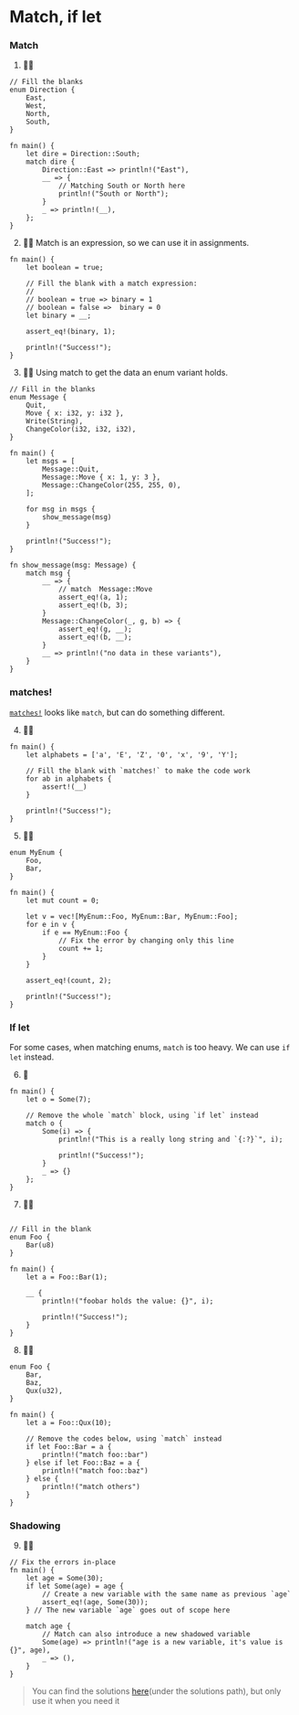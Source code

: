 # Match, if let

### Match

1. 🌟🌟

```rust,editable
// Fill the blanks
enum Direction {
    East,
    West,
    North,
    South,
}

fn main() {
    let dire = Direction::South;
    match dire {
        Direction::East => println!("East"),
        __ => {
            // Matching South or North here
            println!("South or North");
        }
        _ => println!(__),
    };
}
```

2. 🌟🌟 Match is an expression, so we can use it in assignments.

```rust,editable
fn main() {
    let boolean = true;

    // Fill the blank with a match expression:
    //
    // boolean = true => binary = 1
    // boolean = false =>  binary = 0
    let binary = __;

    assert_eq!(binary, 1);

    println!("Success!");
}
```

3. 🌟🌟 Using match to get the data an enum variant holds.

```rust,editable
// Fill in the blanks
enum Message {
    Quit,
    Move { x: i32, y: i32 },
    Write(String),
    ChangeColor(i32, i32, i32),
}

fn main() {
    let msgs = [
        Message::Quit,
        Message::Move { x: 1, y: 3 },
        Message::ChangeColor(255, 255, 0),
    ];

    for msg in msgs {
        show_message(msg)
    }

    println!("Success!");
}

fn show_message(msg: Message) {
    match msg {
        __ => {
            // match  Message::Move
            assert_eq!(a, 1);
            assert_eq!(b, 3);
        }
        Message::ChangeColor(_, g, b) => {
            assert_eq!(g, __);
            assert_eq!(b, __);
        }
        __ => println!("no data in these variants"),
    }
}
```

### matches!

[`matches!`](https://doc.rust-lang.org/stable/core/macro.matches.html) looks like `match`, but can do something different.

4. 🌟🌟

```rust,editable
fn main() {
    let alphabets = ['a', 'E', 'Z', '0', 'x', '9', 'Y'];

    // Fill the blank with `matches!` to make the code work
    for ab in alphabets {
        assert!(__)
    }

    println!("Success!");
}
```

5. 🌟🌟

```rust,editable
enum MyEnum {
    Foo,
    Bar,
}

fn main() {
    let mut count = 0;

    let v = vec![MyEnum::Foo, MyEnum::Bar, MyEnum::Foo];
    for e in v {
        if e == MyEnum::Foo {
            // Fix the error by changing only this line
            count += 1;
        }
    }

    assert_eq!(count, 2);

    println!("Success!");
}
```

### If let

For some cases, when matching enums, `match` is too heavy. We can use `if let` instead.

6. 🌟

```rust,editable
fn main() {
    let o = Some(7);

    // Remove the whole `match` block, using `if let` instead
    match o {
        Some(i) => {
            println!("This is a really long string and `{:?}`", i);

            println!("Success!");
        }
        _ => {}
    };
}
```

7. 🌟🌟

```rust,editable

// Fill in the blank
enum Foo {
    Bar(u8)
}

fn main() {
    let a = Foo::Bar(1);

    __ {
        println!("foobar holds the value: {}", i);

        println!("Success!");
    }
}
```

8. 🌟🌟

```rust,editable
enum Foo {
    Bar,
    Baz,
    Qux(u32),
}

fn main() {
    let a = Foo::Qux(10);

    // Remove the codes below, using `match` instead
    if let Foo::Bar = a {
        println!("match foo::bar")
    } else if let Foo::Baz = a {
        println!("match foo::baz")
    } else {
        println!("match others")
    }
}
```

### Shadowing

9. 🌟🌟

```rust,editable
// Fix the errors in-place
fn main() {
    let age = Some(30);
    if let Some(age) = age {
        // Create a new variable with the same name as previous `age`
        assert_eq!(age, Some(30));
    } // The new variable `age` goes out of scope here

    match age {
        // Match can also introduce a new shadowed variable
        Some(age) => println!("age is a new variable, it's value is {}", age),
        _ => (),
    }
}
```

> You can find the solutions [here](https://github.com/sunface/rust-by-practice)(under the solutions path), but only use it when you need it
